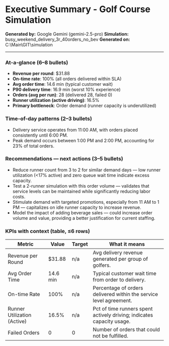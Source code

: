 # Executive Summary - Golf Course Simulation

**Generated by:** Google Gemini (gemini-2.5-pro)
**Simulation:** busy_weekend_delivery_3r_40orders_no_bev
**Generated on:** C:\Main\GIT\simulation

---

### At-a-glance (6–8 bullets)
- **Revenue per round**: $31.88
- **On-time rate**: 100% (all orders delivered within SLA)
- **Avg order time**: 14.6 min (typical customer wait)
- **P90 delivery time**: 16.9 min (worst 10% experience)
- **Orders (avg per run)**: 28 (delivered 28, failed 0)
- **Runner utilization (active driving)**: 16.5%
- **Primary bottleneck**: Order demand (runner capacity is underutilized)

### Time-of-day patterns (2–3 bullets)
- Delivery service operates from 11:00 AM, with orders placed consistently until 6:00 PM.
- Peak demand occurs between 1:00 PM and 2:00 PM, accounting for 23% of total orders.

### Recommendations — next actions (3–5 bullets)
- Reduce runner count from 3 to 2 for similar demand days — low runner utilization (<17% active) and zero queue wait time indicate excess capacity.
- Test a 2-runner simulation with this order volume — validates that service levels can be maintained while significantly reducing labor costs.
- Stimulate demand with targeted promotions, especially from 11 AM to 1 PM — capitalizes on idle runner capacity to increase revenue.
- Model the impact of adding beverage sales — could increase order volume and value, providing a better justification for current staffing.

### KPIs with context (table, ≤6 rows)
| Metric | Value | Target | What it means |
| - | - | - | - |
| Revenue per Round | $31.88 | n/a | Avg delivery revenue generated per group of golfers. |
| Avg Order Time | 14.6 min | n/a | Typical customer wait time from order to delivery. |
| On-time Rate | 100% | n/a | Percentage of orders delivered within the service level agreement. |
| Runner Utilization (Active) | 16.5% | n/a | Pct of time runners spent actively driving; indicates capacity usage. |
| Failed Orders | 0 | 0 | Number of orders that could not be fulfilled. |